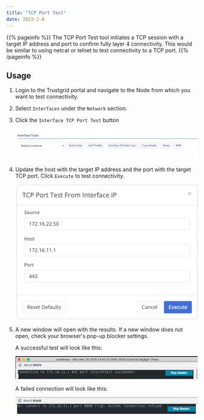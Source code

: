 ```yaml
---
title: "TCP Port Test"
date: 2023-2-8
---
```


{{% pageinfo %}}
The TCP Port Test tool initiates a TCP session with a target IP address and port to confirm fully layer 4 connectivity. This would be similar to using netcat or telnet to test connectivity to a TCP port.
{{% /pageinfo %}}

## Usage

1. Login to the Trustgrid portal and navigate to the Node from which you want to test connectivity.
1. Select `Interfaces` under the `Network` section.
1. Click the `Interface TCP Port Test` button

   ![img](network-tools.png)

1. Update the host with the target IP address and the port with the target TCP port. Click `Execute` to test connectivity.

   ![img](config.png)

1. A new window will open with the results. If a new window does not open, check your browser's pop-up blocker settings.

   A successful test will look like this:

   ![img](success.png)

   A failed connection will look like this:

   ![img](failed.png)
